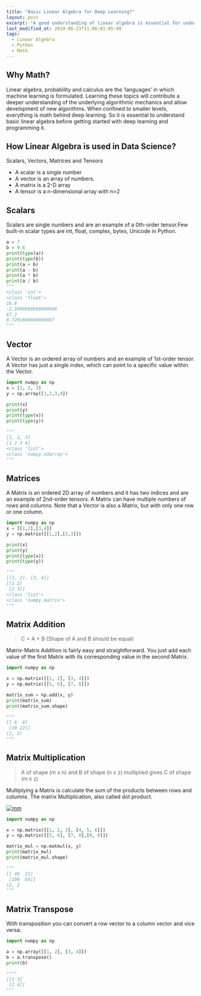 ```yaml
---
title: "Basic Linear Algebra for Deep Learning?"
layout: post
excerpt: "A good understanding of linear algebra is essential for understanding and working with many machine learning algorithms, especially deep learning algorithms."
last_modified_at: 2019-08-23T11:06:01-05:00
tags:
  - Linear Algebra
  - Python
  - Math
---
```

## Why Math?
Linear algebra, probability and calculus are the ‘languages’ in which machine learning is formulated. Learning these topics will contribute a deeper understanding of the underlying algorithmic mechanics and allow development of new algorithms.
When confined to smaller levels, everything is math behind deep learning. So it is essential to understand basic linear algebra before getting started with deep learning and programming it.
## How Linear Algebra is used in Data Science?
Scalars, Vectors, Matrices and Tensors
- A scalar is a single number
- A vector is an array of numbers.
- A matrix is a 2-D array
- A tensor is a n-dimensional array with n>2
## Scalars
Scalars are single numbers and are an example of a 0th-order tensor.Few built-in scalar types are int, float, complex, bytes, Unicode in Python.
```python
a = 7
b = 9.6
print(type(a))
print(type(b))
print(a + b)
print(a - b)
print(a * b)
print(a / b)
"""
<class 'int'>
<class 'float'>
16.6
-2.5999999999999996
67.2
0.7291666666666667
"""
```
## Vector
A Vector is an ordered array of numbers and an example of 1st-order tensor. A Vector has just a single index, which can point to a specific value within the Vector.

```python
import numpy as np
x = [1, 2, 3]
y = np.array([1,2,3,4])

print(x)
print(y)
print(type(x))
print(type(y))

"""
[1, 2, 3]
[1 2 3 4]
<class 'list'>
<class 'numpy.ndarray'>
"""
```
## Matrices
A Matrix is an ordered 2D array of numbers and it has two indices and are an example of 2nd-order tensors. A Matrix can have multiple numbers of rows and columns. Note that a Vector is also a Matrix, but with only one row or one column.
```python
import numpy as np
x = [[1,2],[3,4]]
y = np.matrix([[1,2],[2,3]])

print(x)
print(y)
print(type(x))
print(type(y))

"""
[[1, 2], [3, 4]]
[[1 2]
 [2 3]]
<class 'list'>
<class 'numpy.matrix'>
"""
```
## Matrix Addition
> C = A + B (Shape of A and B should be equal)

Matrix-Matrix Addition is fairly easy and straightforward. You just add each value of the first Matrix with its corresponding value in the second Matrix.
```python
import numpy as np

x = np.matrix([[1, 2], [3, 4]])
y = np.matrix([[5, 6], [7, 8]])

matrix_sum = np.add(x, y)
print(matrix_sum)
print(matrix_sum.shape)

"""
[[ 6  8]
 [10 12]]
(2, 2)
"""
```

## Matrix Multiplication
> A of shape (m x n) and B of shape (n x z) multiplied gives C of shape (m x z)

Multiplying a Matrix is calculate the sum of the products between rows and columns. The matrix Multiplication, also called dot product.

[![mm](https://hadrienj.github.io/assets/images/2.2/dot-product.png "mm")](http://https://hadrienj.github.io/assets/images/2.2/dot-product.png "mm")

```python
import numpy as np

x = np.matrix([[1, 2, 3], [4, 5, 6]])
y = np.matrix([[5, 6], [7, 8],[9, 0]])

matrix_mul = np.matmul(x, y)
print(matrix_mul)
print(matrix_mul.shape)

"""
[[ 46  22]
 [109  64]]
(2, 2
"""
```

## Matrix Transpose
With transposition you can convert a row vector to a column vector and vice versa.

```python
import numpy as np

a = np.array([[1, 2], [3, 4]])
b = a.transpose()
print(b)

""""
[[1 3]
 [2 4]]
"""
```

